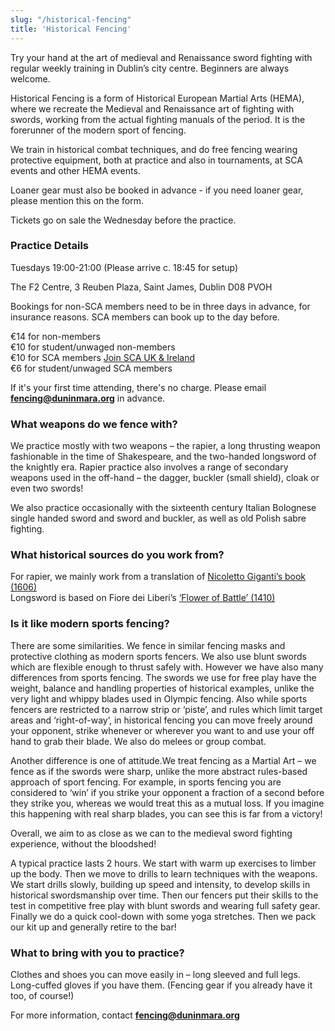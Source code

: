 ```yaml
---
slug: "/historical-fencing"
title: 'Historical Fencing'
---
```

Try your hand at the art of medieval and Renaissance sword fighting with regular weekly training in Dublin’s city centre. 
Beginners are always welcome.

Historical Fencing is a form of Historical European Martial Arts (HEMA), where we recreate the Medieval and Renaissance art of fighting with swords, working from the actual fighting manuals of the period. It is the forerunner of the modern sport of fencing.

We train in historical combat techniques, and do free fencing wearing protective equipment, both at practice and also in tournaments, at SCA events and other HEMA events.

<div class="alert alert-primary" role="alert">

  <p>Loaner gear must also be booked in advance - if you need loaner gear, please mention this on the form.</p>

  <p>Tickets go on sale the Wednesday before the practice.</p>

</div>

### Practice Details 

Tuesdays 19:00-21:00 (Please arrive c. 18:45 for setup)

The F2 Centre,
3 Reuben Plaza,
Saint James,
Dublin D08 PVOH

Bookings for non-SCA members need to be in three days in advance, for insurance reasons. SCA members can book up to the day before.


€14 for non-members  
€10 for student/unwaged non-members  
€10 for SCA members [Join SCA UK & Ireland](https://membermojo.co.uk/scauk)  
€6 for student/unwaged SCA members  

If it's your first time attending, there's no charge. Please email **fencing@duninmara.org** in advance.

### What weapons do we fence with?

We practice mostly with two weapons – the rapier, a long thrusting weapon fashionable in the time of Shakespeare, and the two-handed longsword of the knightly era. Rapier practice also involves a range of secondary weapons used in the off-hand – the dagger, buckler (small shield), cloak or even two swords!

We also practice occasionally with the sixteenth century Italian Bolognese single handed sword and sword and buckler, as well as old Polish sabre fighting.

### What historical sources do you work from?

For rapier, we mainly work from a translation of [Nicoletto Giganti’s book (1606)](https://wiktenauer.com/wiki/Nicoletto_Giganti#Treatise)  
Longsword is based on Fiore dei Liberi’s [‘Flower of Battle’ (1410)](http://www.getty.edu/art/gettyguide/artObjectDetails?artobj=1706)

### Is it like modern sports fencing?

There are some similarities. We fence in similar fencing masks and protective clothing as modern sports fencers. We also use blunt swords which are flexible enough to thrust safely with. However we have also many differences from sports fencing. The swords we use for free play have the weight, balance and handling properties of historical examples, unlike the very light and whippy blades used in Olympic fencing. Also while sports fencers are restricted to a narrow strip or ‘piste’, and rules which limit target areas and ‘right-of-way’, in historical fencing you can move freely around your opponent, strike whenever or wherever you want to and use your off hand to grab their blade. We also do melees or group combat.

Another difference is one of attitude.We treat fencing as a Martial Art – we fence as if the swords were sharp, unlike the more abstract rules-based approach of sport fencing. For example, in sports fencing you are considered to ‘win’ if you strike your opponent a fraction of a second before they strike you, whereas we would treat this as a mutual loss. If you imagine this happening with real sharp blades, you can see this is far from a victory!

Overall, we aim to as close as we can to the medieval sword fighting experience, without the bloodshed!

A typical practice lasts 2 hours. We start with warm up exercises to limber up the body. Then we move to drills to learn techniques with the weapons. We start drills slowly, building up speed and intensity, to develop skills in historical swordsmanship over time. Then our fencers put their skills to the test in competitive free play with blunt swords and wearing full safety gear. Finally we do a quick cool-down with some yoga stretches. Then we pack our kit up and generally retire to the bar!

### What to bring with you to practice?

Clothes and shoes you can move easily in – long sleeved and full legs. Long-cuffed gloves if you have them. (Fencing gear if you already have it too, of course!)

For more information, contact **fencing@duninmara.org**

